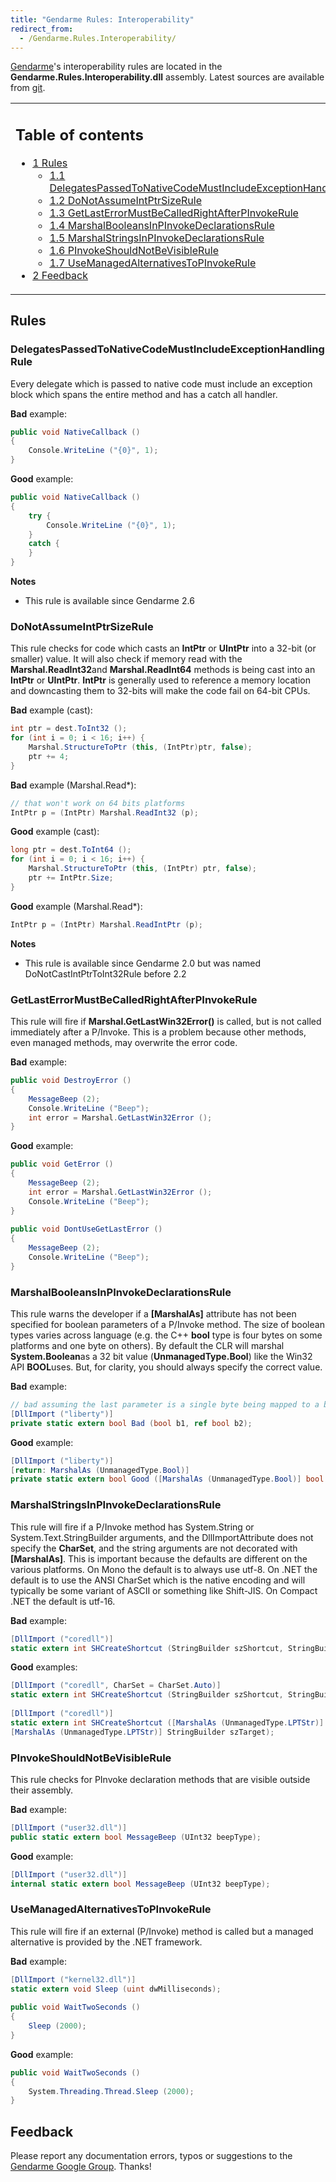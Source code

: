 ```yaml
---
title: "Gendarme Rules: Interoperability"
redirect_from:
  - /Gendarme.Rules.Interoperability/
---
```


[Gendarme](/docs/tools+libraries/tools/gendarme/)'s interoperability rules are located in the **Gendarme.Rules.Interoperability.dll** assembly. Latest sources are available from [git](https://github.com/mono/mono-tools/tree/master/gendarme/rules/Gendarme.Rules.Interoperability/).

<table>
<col width="100%" />
<tbody>
<tr class="odd">
<td align="left"><h2>Table of contents</h2>
<ul>
<li><a href="#rules">1 Rules</a>
<ul>
<li><a href="#delegatespassedtonativecodemustincludeexceptionhandlingrule">1.1 DelegatesPassedToNativeCodeMustIncludeExceptionHandlingRule</a></li>
<li><a href="#donotassumeintptrsizerule">1.2 DoNotAssumeIntPtrSizeRule</a></li>
<li><a href="#getlasterrormustbecalledrightafterpinvokerule">1.3 GetLastErrorMustBeCalledRightAfterPInvokeRule</a></li>
<li><a href="#marshalbooleansinpinvokedeclarationsrule">1.4 MarshalBooleansInPInvokeDeclarationsRule</a></li>
<li><a href="#marshalstringsinpinvokedeclarationsrule">1.5 MarshalStringsInPInvokeDeclarationsRule</a></li>
<li><a href="#pinvokeshouldnotbevisiblerule">1.6 PInvokeShouldNotBeVisibleRule</a></li>
<li><a href="#usemanagedalternativestopinvokerule">1.7 UseManagedAlternativesToPInvokeRule</a></li>
</ul></li>
<li><a href="#feedback">2 Feedback</a></li>
</ul></td>
</tr>
</tbody>
</table>

## Rules

### DelegatesPassedToNativeCodeMustIncludeExceptionHandlingRule

Every delegate which is passed to native code must include an exception block which spans the entire method and has a catch all handler.

**Bad** example:

``` csharp
public void NativeCallback ()
{
    Console.WriteLine ("{0}", 1);
}
```

**Good** example:

``` csharp
public void NativeCallback ()
{
    try {
        Console.WriteLine ("{0}", 1);
    }
    catch {
    }
}
```

**Notes**

-   This rule is available since Gendarme 2.6

### DoNotAssumeIntPtrSizeRule

This rule checks for code which casts an **IntPtr** or **UIntPtr** into a 32-bit (or smaller) value. It will also check if memory read with the **Marshal.ReadInt32**and **Marshal.ReadInt64** methods is being cast into an **IntPtr** or **UIntPtr**. **IntPtr** is generally used to reference a memory location and downcasting them to 32-bits will make the code fail on 64-bit CPUs.

**Bad** example (cast):

``` csharp
int ptr = dest.ToInt32 ();
for (int i = 0; i < 16; i++) {
    Marshal.StructureToPtr (this, (IntPtr)ptr, false);
    ptr += 4;
}
```

**Bad** example (Marshal.Read\*):

``` csharp
// that won't work on 64 bits platforms
IntPtr p = (IntPtr) Marshal.ReadInt32 (p);
```

**Good** example (cast):

``` csharp
long ptr = dest.ToInt64 ();
for (int i = 0; i < 16; i++) {
    Marshal.StructureToPtr (this, (IntPtr) ptr, false);
    ptr += IntPtr.Size;
}
```

**Good** example (Marshal.Read\*):

``` csharp
IntPtr p = (IntPtr) Marshal.ReadIntPtr (p);
```

**Notes**

-   This rule is available since Gendarme 2.0 but was named DoNotCastIntPtrToInt32Rule before 2.2

### GetLastErrorMustBeCalledRightAfterPInvokeRule

This rule will fire if **Marshal.GetLastWin32Error()** is called, but is not called immediately after a P/Invoke. This is a problem because other methods, even managed methods, may overwrite the error code.

**Bad** example:

``` csharp
public void DestroyError ()
{
    MessageBeep (2);
    Console.WriteLine ("Beep");
    int error = Marshal.GetLastWin32Error ();
}
```

**Good** example:

``` csharp
public void GetError ()
{
    MessageBeep (2);
    int error = Marshal.GetLastWin32Error ();
    Console.WriteLine ("Beep");
}
 
public void DontUseGetLastError ()
{
    MessageBeep (2);
    Console.WriteLine ("Beep");
}
```

### MarshalBooleansInPInvokeDeclarationsRule

This rule warns the developer if a **[MarshalAs]** attribute has not been specified for boolean parameters of a P/Invoke method. The size of boolean types varies across language (e.g. the C++ **bool** type is four bytes on some platforms and one byte on others). By default the CLR will marshal **System.Boolean**as a 32 bit value (**UnmanagedType.Bool**) like the Win32 API **BOOL**uses. But, for clarity, you should always specify the correct value.

**Bad** example:

``` csharp
// bad assuming the last parameter is a single byte being mapped to a bool
[DllImport ("liberty")]
private static extern bool Bad (bool b1, ref bool b2);
```

**Good** example:

``` csharp
[DllImport ("liberty")]
[return: MarshalAs (UnmanagedType.Bool)]
private static extern bool Good ([MarshalAs (UnmanagedType.Bool)] bool b1, [MarshalAs (UnmanagedType.U1)] ref bool b2);
```

### MarshalStringsInPInvokeDeclarationsRule

This rule will fire if a P/Invoke method has System.String or System.Text.StringBuilder arguments, and the DllImportAttribute does not specify the **CharSet**, and the string arguments are not decorated with **[MarshalAs]**. This is important because the defaults are different on the various platforms. On Mono the default is to always use utf-8. On .NET the default is to use the ANSI CharSet which is the native encoding and will typically be some variant of ASCII or something like Shift-JIS. On Compact .NET the default is utf-16.

**Bad** example:

``` csharp
[DllImport ("coredll")]
static extern int SHCreateShortcut (StringBuilder szShortcut, StringBuilder szTarget);
```

**Good** examples:

``` csharp
[DllImport ("coredll", CharSet = CharSet.Auto)]
static extern int SHCreateShortcut (StringBuilder szShortcut, StringBuilder szTarget);
 
[DllImport ("coredll")]
static extern int SHCreateShortcut ([MarshalAs (UnmanagedType.LPTStr)] StringBuilder szShortcut,
[MarshalAs (UnmanagedType.LPTStr)] StringBuilder szTarget);
```

### PInvokeShouldNotBeVisibleRule

This rule checks for PInvoke declaration methods that are visible outside their assembly.

**Bad** example:

``` csharp
[DllImport ("user32.dll")]
public static extern bool MessageBeep (UInt32 beepType);
```

**Good** example:

``` csharp
[DllImport ("user32.dll")]
internal static extern bool MessageBeep (UInt32 beepType);
```

### UseManagedAlternativesToPInvokeRule

This rule will fire if an external (P/Invoke) method is called but a managed alternative is provided by the .NET framework.

**Bad** example:

``` csharp
[DllImport ("kernel32.dll")]
static extern void Sleep (uint dwMilliseconds);
 
public void WaitTwoSeconds ()
{
    Sleep (2000);
}
```

**Good** example:

``` csharp
public void WaitTwoSeconds ()
{
    System.Threading.Thread.Sleep (2000);
}
```

## Feedback

Please report any documentation errors, typos or suggestions to the [Gendarme Google Group](http://groups.google.com/group/gendarme). Thanks!
